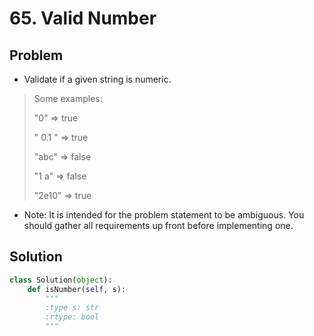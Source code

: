 # 65. Valid Number

## Problem
- Validate if a given string is numeric.

> Some examples:
> 
> "0" => true
> 
> " 0.1 " => true
> 
> "abc" => false
> 
> "1 a" => false
> 
> "2e10" => true

- Note: It is intended for the problem statement to be ambiguous. You should gather all requirements up front before implementing one.

## Solution
```python
class Solution(object):
    def isNumber(self, s):
        """
        :type s: str
        :rtype: bool
        """
```


